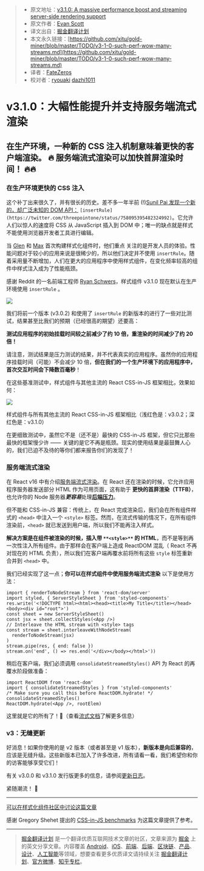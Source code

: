 > * 原文地址：[v3.1.0: A massive performance boost and streaming server-side rendering support](https://medium.com/styled-components/v3-1-0-such-perf-wow-many-streams-c45c434dbd03)
> * 原文作者：[Evan Scott](https://medium.com/@probablyup?source=post_header_lockup)
> * 译文出自：[掘金翻译计划](https://github.com/xitu/gold-miner)
> * 本文永久链接：[https://github.com/xitu/gold-miner/blob/master/TODO/v3-1-0-such-perf-wow-many-streams.md](https://github.com/xitu/gold-miner/blob/master/TODO/v3-1-0-such-perf-wow-many-streams.md)
> * 译者：[FateZeros](https://github.com/fateZeros)
> * 校对者：[ryouaki](https://github.com/ryouaki) [dazhi1011](https://github.com/dazhi1011)

# v3.1.0：大幅性能提升并支持服务端流式渲染

## 在生产环境，一种新的 CSS 注入机制意味着更快的客户端渲染。 🔥 服务端流式渲染可以加快首屏渲染时间！ 🔥🔥

### 在生产环境更快的 CSS 注入

这个补丁出来很久了，并有很长的历史。差不多一年半前 (!)[Sunil Pai 发现一个新的，却广泛未知的 DOM API：](https://twitter.com/threepointone/status/758095395482324992) `[insertRule](https://twitter.com/threepointone/status/758095395482324992)`。它允许人们以惊人的速度将 CSS 从 JavaScript 插入到 DOM 中；唯一的缺点就是样式不能使用浏览器开发者工具进行编辑。

当 [Glen](https://github.com/geelen) 和 [Max](https://github.com/mxstbr) 首次构建样式化组件时，他们重点 关注的是开发人员的体验。性能问题对于较小的应用来说是很稀少的，所以他们决定并不使用 `insertRule`。随着采用量不断增加，人们在更大的应用程序中使用样式组件，在变化频率较高的组件中样式注入成为了性能瓶颈。

感谢 Reddit 的一名前端工程师 [Ryan Schwers](https://twitter.com/real_schwers)，样式组件 v3.1.0 现在默认在生产环境使用 `insertRule` 。

![](https://cdn-images-1.medium.com/max/1200/1*GaOQyktA0iQkF3yDExExgw.png)

我们将前一个版本 (v3.0.2) 和使用了 `insertRule` 的新版本的进行了一些对比测试，结果甚至比我们的预期（已经很高的期望）还要高：

**测试应用程序的初始挂载时间较之前减少了约 10 倍，重渲染的时间减少了约 20 倍！**

请注意，测试结果是压力测试的结果，并不代表真实的应用程序。虽然你的应用程序挂载时间（可能）不会减少 10 倍，**但在我们的一个生产环境下的应用程序中，首次交互时间会下降数百毫秒**！

在这些基准测试中，样式组件与其他主流的 React CSS-in-JS 框架相比，效果如何：

![](https://cdn-images-1.medium.com/max/1600/1*X0KamN6FwoOMfp-n0TZYsA.png)

样式组件与所有其他主流的 React CSS-in-JS 框架相比（浅红色是：v3.0.2；深红色是：v3.1.0）

在更细致测试中，虽然它不是（还不是）最快的 CSS-in-JS 框架，但它只比那些最快的框架慢少许 ——  关键的是它不再是瓶颈。现实的使用结果是最鼓舞人心的，我们已迫不及待的等你们都来报告你们的发现了！

### 服务端流式渲染

在 React v16 中有介绍[服务端流式渲染](https://hackernoon.com/whats-new-with-server-side-rendering-in-react-16-9b0d78585d67)。在 React 还在渲染的时候，它允许应用程序服务器发送部分 HTML 作为可用页面，这有助于 **更快的首屏渲染（TTFB）**，也允许你的 Node 服务器***更容易***处理[**后端压力**](https://nodejs.org/en/docs/guides/backpressuring-in-streams/)。

但不能和 CSS-in-JS 兼容：传统上，在 React 完成渲染后，我们会在所有组件样式的 `<head>` 中注入一个 `<style>` 标签。然而，在流式传输的情况下，在所有组件渲染前，`<head>` 就已发送到用户端，所以我们不能再注入样式。

**解决方案是在组件被渲染的时候，插入带 `**<style>**` 的 HTML**，而不是等到再一次性注入所有组件。由于那样会在客户端上造成 ReactDOM 混乱（ React 不再对现在的 HTML 负责），所以我们在客户端再覆水前将所有这些 `style` 标签重新合并到 `<head>` 中。

我们已经实现了这一点；**你可以在样式组件中使用服务端流式渲染** 以下是使用方法：

```
import { renderToNodeStream } from 'react-dom/server'
import styled, { ServerStyleSheet } from 'styled-components'
res.write('<!DOCTYPE html><html><head><title>My Title</title></head><body><div id="root">')
const sheet = new ServerStyleSheet()
const jsx = sheet.collectStyles(<App />)
// Interleave the HTML stream with <style> tags
const stream = sheet.interleaveWithNodeStream(
  renderToNodeStream(jsx)
)
stream.pipe(res, { end: false })
stream.on('end', () => res.end('</div></body></html>'))
```

稍后在客户端，我们必须调用 `consolidateStreamedStyles()` API 为 React 的再覆水阶段做准备：

```
import ReactDOM from 'react-dom'
import { consolidateStreamedStyles } from 'styled-components'
/* Make sure you call this before ReactDOM.hydrate! */
consolidateStreamedStyles()
ReactDOM.hydrate(<App />, rootElem)
```

这里就是它的所有了！💯（查看[流式文档](http://styled-components.com/docs/advanced#streaming-rendering)了解更多信息）

### v3：无缝更新

好消息！如果你使用的是 v2 版本（或者甚至是 v1 版本），**新版本是向后兼容的**，应该是无缝升级。这些新版本已加入了许多改进，所有请看一看，我们希望你和你的访客能够享受它们！ 

有关 v3.0.0 和 v3.1.0 发行版更多的信息，请参阅[更新日志](https://www.styled-components.com/releases)。

紧随潮流！ 💅

* * *

[可以在样式化组件社区中讨论这篇文章](https://spectrum.chat/thread/845da820-83f7-4228-981c-ff5723d33e61)

感谢 Gregory Shehet 提出的 [CSS-in-JS benchmarks](https://github.com/A-gambit/CSS-IN-JS-Benchmarks) 为这篇文章提供了参考。



---
 
 > [掘金翻译计划](https://github.com/xitu/gold-miner) 是一个翻译优质互联网技术文章的社区，文章来源为 [掘金](https://juejin.im) 上的英文分享文章。内容覆盖 [Android](https://github.com/xitu/gold-miner#android)、[iOS](https://github.com/xitu/gold-miner#ios)、[前端](https://github.com/xitu/gold-miner#前端)、[后端](https://github.com/xitu/gold-miner#后端)、[区块链](https://github.com/xitu/gold-miner#区块链)、[产品](https://github.com/xitu/gold-miner#产品)、[设计](https://github.com/xitu/gold-miner#设计)、[人工智能](https://github.com/xitu/gold-miner#人工智能)等领域，想要查看更多优质译文请持续关注 [掘金翻译计划](https://github.com/xitu/gold-miner)、[官方微博](http://weibo.com/juejinfanyi)、[知乎专栏](https://zhuanlan.zhihu.com/juejinfanyi)。
